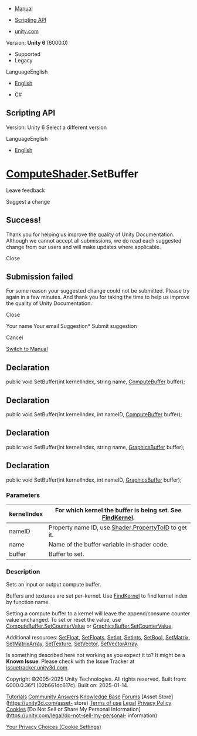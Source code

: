 [ ]()

  * [Manual](../Manual/index.html)
  * [Scripting API](../ScriptReference/index.html)

  * [unity.com](https://unity.com/)

Version: **Unity 6** (6000.0)

  * Supported
  * Legacy

LanguageEnglish

  * [English]()

  * C#

[ ](https://docs.unity3d.com)

## Scripting API

Version: Unity 6 Select a different version

LanguageEnglish

  * [English]()

#  [ComputeShader](ComputeShader.html).SetBuffer

Leave feedback

Suggest a change

## Success!

Thank you for helping us improve the quality of Unity Documentation. Although
we cannot accept all submissions, we do read each suggested change from our
users and will make updates where applicable.

Close

## Submission failed

For some reason your suggested change could not be submitted. Please <a>try
again</a> in a few minutes. And thank you for taking the time to help us
improve the quality of Unity Documentation.

Close

Your name Your email Suggestion* Submit suggestion

Cancel

[Switch to Manual](../Manual/class-ComputeShader.html "Go to ComputeShader
Component in the Manual")

## Declaration

public void SetBuffer(int kernelIndex, string name,
[ComputeBuffer](ComputeBuffer.html) buffer);

## Declaration

public void SetBuffer(int kernelIndex, int nameID,
[ComputeBuffer](ComputeBuffer.html) buffer);

## Declaration

public void SetBuffer(int kernelIndex, string name,
[GraphicsBuffer](GraphicsBuffer.html) buffer);

## Declaration

public void SetBuffer(int kernelIndex, int nameID,
[GraphicsBuffer](GraphicsBuffer.html) buffer);

### Parameters

kernelIndex | For which kernel the buffer is being set. See [FindKernel](ComputeShader.FindKernel.html).  
---|---  
nameID | Property name ID, use [Shader.PropertyToID](Shader.PropertyToID.html) to get it.  
name | Name of the buffer variable in shader code.  
buffer | Buffer to set.  
  
### Description

Sets an input or output compute buffer.

Buffers and textures are set per-kernel. Use
[FindKernel](ComputeShader.FindKernel.html) to find kernel index by function
name.  
  
Setting a compute buffer to a kernel will leave the append/consume counter
value unchanged. To set or reset the value, use
[ComputeBuffer.SetCounterValue](ComputeBuffer.SetCounterValue.html) or
[GraphicsBuffer.SetCounterValue](GraphicsBuffer.SetCounterValue.html).  
  
Additional resources: [SetFloat](ComputeShader.SetFloat.html),
[SetFloats](ComputeShader.SetFloats.html),
[SetInt](ComputeShader.SetInt.html), [SetInts](ComputeShader.SetInts.html),
[SetBool](ComputeShader.SetBool.html),
[SetMatrix](ComputeShader.SetMatrix.html),
[SetMatrixArray](ComputeShader.SetMatrixArray.html),
[SetTexture](ComputeShader.SetTexture.html),
[SetVector](ComputeShader.SetVector.html),
[SetVectorArray](ComputeShader.SetVectorArray.html).

Is something described here not working as you expect it to? It might be a
**Known Issue**. Please check with the Issue Tracker at
[issuetracker.unity3d.com](https://issuetracker.unity3d.com).

Copyright ©2005-2025 Unity Technologies. All rights reserved. Built from:
6000.0.36f1 (02b661dc617c). Built on: 2025-01-14.

[Tutorials](https://unity3d.com/learn) [Community
Answers](https://answers.unity3d.com) [Knowledge
Base](https://support.unity3d.com/hc/en-us)
[Forums](https://forum.unity3d.com) [Asset Store](https://unity3d.com/asset-
store) [Terms of use](https://docs.unity3d.com/Manual/TermsOfUse.html)
[Legal](https://unity.com/legal) [Privacy
Policy](https://unity.com/legal/privacy-policy)
[Cookies](https://unity.com/legal/cookie-policy) [Do Not Sell or Share My
Personal Information](https://unity.com/legal/do-not-sell-my-personal-
information)

[Your Privacy Choices (Cookie Settings)](javascript:void\(0\);)

